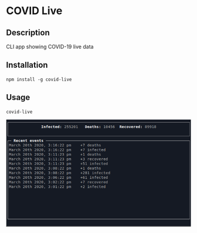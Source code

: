 # COVID Live

## Description

CLI app showing COVID-19 live data

## Installation

    npm install -g covid-live

## Usage

    covid-live

![preview](./preview.png)